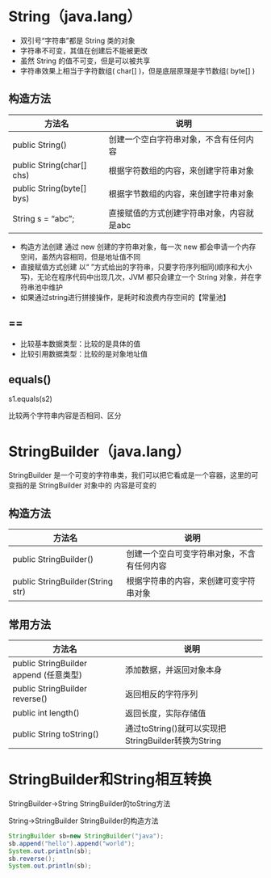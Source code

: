 # String（java.lang）

- 双引号“字符串”都是 String 类的对象  
- 字符串不可变，其值在创建后不能被更改
- 虽然 String 的值不可变，但是可以被共享
- 字符串效果上相当于字符数组( char[] )，但是底层原理是字节数组( byte[] )  

## 构造方法

| 方法名                    | 说明                                      |
| ------------------------- | ----------------------------------------- |
| public String()           | 创建一个空白字符串对象，不含有任何内容    |
| public String(char[] chs) | 根据字符数组的内容，来创建字符串对象      |
| public String(byte[] bys) | 根据字节数组的内容，来创建字符串对象      |
| String s = “abc”;         | 直接赋值的方式创建字符串对象，内容就是abc |

- 构造方法创建
通过 new 创建的字符串对象，每一次 new 都会申请一个内存空间，虽然内容相同，但是地址值不同
- 直接赋值方式创建
以“    ”方式给出的字符串，只要字符序列相同(顺序和大小写)，无论在程序代码中出现几次，JVM 都只会建立一个 String 对象，并在字符串池中维护
- 如果通过string进行拼接操作，是耗时和浪费内存空间的【常量池】

## ==

- 比较基本数据类型：比较的是具体的值
- 比较引用数据类型：比较的是对象地址值  

## equals()  

s1.equals(s2)  

比较两个字符串内容是否相同、区分  

# StringBuilder（java.lang）

StringBuilder 是一个可变的字符串类，我们可以把它看成是一个容器，这里的可变指的是 StringBuilder 对象中的
内容是可变的  

## 构造方法

| 方法名                           | 说明                                       |
| -------------------------------- | ------------------------------------------ |
| public StringBuilder()           | 创建一个空白可变字符串对象，不含有任何内容 |
| public StringBuilder(String str) | 根据字符串的内容，来创建可变字符串对象     |

## 常用方法

| 方法名                                 | 说明                                                |
| -------------------------------------- | --------------------------------------------------- |
| public StringBuilder append (任意类型) | 添加数据，并返回对象本身                            |
| public StringBuilder reverse()         | 返回相反的字符序列                                  |
| public int length()                    | 返回长度，实际存储值                                |
| public String toString()               | 通过toString()就可以实现把StringBuilder转换为String |

# StringBuilder和String相互转换

StringBuilder→String  StringBuilder的toString方法

String→StringBuilder  StringBuilder的构造方法

```java
StringBuilder sb=new StringBuilder("java");
sb.append("hello").append("world");
System.out.println(sb);
sb.reverse();
System.out.println(sb);
```

